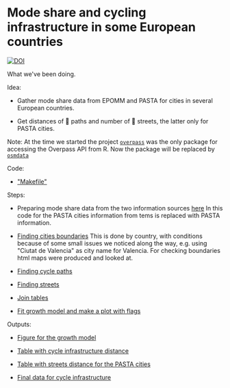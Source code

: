 Mode share and cycling infrastructure in some European countries
================================================================

[![DOI](https://zenodo.org/badge/DOI/10.5281/zenodo.439009.svg)](https://doi.org/10.5281/zenodo.439009)

What we've been doing.

Idea:

-   Gather mode share data from EPOMM and PASTA for cities in several European countries.

-   Get distances of :bicyclist: paths and number of :car: streets, the latter only for PASTA cities.

Note: At the time we started the project [`overpass`](https://github.com/hrbrmstr/overpass) was the only package for accessing the Overpass API from R. Now the package will be replaced by [`osmdata`](https://github.com/osmdatar/osmdata)

Code:

-  ["Makefile"](makefile.R)


Steps:

-   Preparing mode share data from the two information sources [here](code/data_preparation.R) In this code for the PASTA cities information from tems is replaced with PASTA information.


-   [Finding cities boundaries](code/add_boundaries.R) This is done by country, with conditions because of some small issues we noticed along the way, e.g. using "Ciutat de Valencia" as city name for Valencia. For checking boundaries html maps were produced and looked at.

-   [Finding cycle paths](code/make_overpass_queries.R)

-   [Finding streets](code/make_overpass_streets_queries.R)

-   [Join tables](code/bind_tables.R)

-   [Fit growth model and make a plot with flags](code/maelle_growthmodel.R)

Outputs:

- [Figure for the growth model](figures/kitschflags.png)

- [Table with cycle infrastructure distance](tadaaa.csv)

- [Table with streets distance for the PASTA cities](tadaaa_streets.csv)

- [Final data for cycle infrastructure](data/finaldata.csv)
